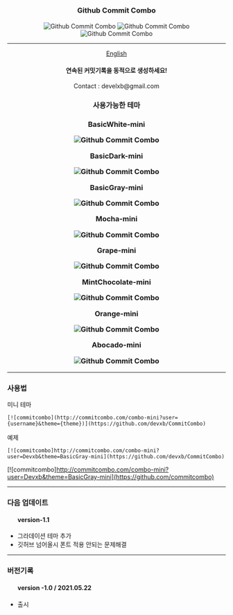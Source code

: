 <div align = "center">
<h3 align="center"> Github Commit Combo </h3>
  <img src = "http://commitcombo.com/combo-mini?user=Devxb&theme=Abocado-mini" align="center" alt="Github Commit Combo"/>
  <img src = "http://commitcombo.com/combo-mini?user=Devxb&theme=Orange-mini" align="center" alt="Github Commit Combo"/>
  <img src = "http://commitcombo.com/combo-mini?user=Devxb&theme=MintChocolate-mini" align="center" alt="Github Commit Combo"/>
</div>
<hr>
<div align="center"><a href=""> English </a></div>
<div align = "center"> 
<h4>연속된 커밋기록을 동적으로 생성하세요!</h4>
<p style ="fontsize:10px">Contact : develxb@gmail.com</p>
</div>
<div align = "center">
<h3> 사용가능한 테마 <h3>

<div align = "center">
<p> BasicWhite-mini </p>		
<img src = "http://commitcombo.com/combo-mini?user=Devxb&theme=BasicWhite-mini" align="center" alt="Github Commit Combo"/>

 </div>
 
<div align = "center">
<p> BasicDark-mini </p>		
<img src = "http://commitcombo.com/combo-mini?user=Devxb&theme=BasicDark-mini" align="center" alt="Github Commit Combo"/>
 </div>
 
<div align = "center">
<p> BasicGray-mini </p>		
<img src = "http://commitcombo.com/combo-mini?user=Devxb&theme=BasicGray-mini" align="center" alt="Github Commit Combo"/>
 </div>
 
<div align = "center">
<p> Mocha-mini </p>		
<img src = "http://commitcombo.com/combo-mini?user=Devxb&theme=Mocha-mini" align="center" alt="Github Commit Combo"/>
 </div>

<div align = "center">
<p> Grape-mini </p>		
<img src = "http://commitcombo.com/combo-mini?user=Devxb&theme=Grape-mini" align="center" alt="Github Commit Combo"/>
 </div>

<div align = "center">
<p> MintChocolate-mini </p>		
<img src = "http://commitcombo.com/combo-mini?user=Devxb&theme=MintChocolate-mini" align="center" alt="Github Commit Combo"/>
 </div>

<div align = "center">
<p> Orange-mini </p>		
<img src = "http://commitcombo.com/combo-mini?user=Devxb&theme=Orange-mini" align="center" alt="Github Commit Combo"/>
 </div>
 
<div align = "center">
<p> Abocado-mini </p>		
<img src = "http://commitcombo.com/combo-mini?user=Devxb&theme=Abocado-mini" align="center" alt="Github Commit Combo"/>
 </div>
</div>
<hr>

<h3> 사용법 </h3>

<p>미니 테마</p>

	[![commitcombo](http://commitcombo.com/combo-mini?user={username}&theme={theme})](https://github.com/devxb/CommitCombo)

<p> 예제 </p>

	[![commitcombo]http://commitcombo.com/combo-mini?user=Devxb&theme=BasicGray-mini](https://github.com/devxb/CommitCombo)

[![commitcombo]http://commitcombo.com/combo-mini?user=Devxb&theme=BasicGray-mini](https://github.com/commitcombo)

<hr>

<h3>다음 업데이트</h3>
<ul> 
<h4>version-1.1</h4>
	<li> 
	그라데이션 테마 추가 <br>
	</li>
	<li>
	깃허브 넘어올시 폰트 적용 안되는 문제해결
	</li>
</ul>

<hr>

<h3> 버전기록 </h3>
<ul> 
<h4>version -1.0 / 2021.05.22</h4>
	<li> 출시 </li>
</ul>
